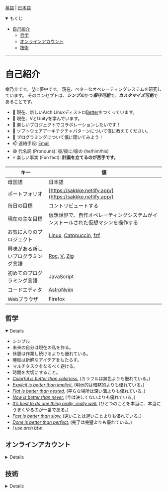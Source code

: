 <!--
**sakkke/sakkke** is a ✨ _special_ ✨ repository because its `README.md` (this file) appears on your GitHub profile.

Here are some ideas to get you started:

- 🔭 I’m currently working on ...
- 🌱 I’m currently learning ...
- 👯 I’m looking to collaborate on ...
- 🤔 I’m looking for help with ...
- 💬 Ask me about ...
- 📫 How to reach me: ...
- 😄 Pronouns: ...
- ⚡ Fun fact: ...
-->

[英語](https://github.com/sakkke/sakkke/blob/main/README.md) | [日本語](https://github.com/sakkke/sakkke/blob/main/README.md)

<details open><summary>もくじ</summary>

- [自己紹介](#self-introduction)
  - [哲学](#philosophies)
  - [オンラインアカウント](#online-accounts)
  - [技術](#technologies)

</details>

***

# 自己紹介

幸乃介です。
[V](https://github.com/vlang/v)に夢中です。
現在、ベターなオペレーティングシステムを研究しています。
そのコンセプトは、***シンプル***かつ***保守可能***で、***カスタマイズ可能***であることです。

- 🔭 現在、新しいArch Linuxディストロ[Better](https://github.com/sakkke/better)をつくっています。
- 🌱 現在、VとUnityを学んでいます。
- 👯 楽しいプロジェクトでコラボレーションしたいです！
- 🤔 ソフトウェアアーキテクチャパターンについて僕に教えてください。
- 💬 プログラミングについて僕に聞いてみよう！
- 📫 連絡手段: [Email](mailto:w32w64@gmail.com)
- 😄 代名詞 (Pronouns): 彼/彼に/彼の (he/him/his)
- ⚡ 楽しい事実 (Fun fact): **計画を立てるのが苦手です。**

キー | 値
-|-
母国語 | 日本語
ポートフォリオ | [https://sakkke.netlify.app/](https://sakkke.netlify.app/)
毎日の目標 | コントリビュートする
現在の主な目標 | 仮想世界で、自作オペレーティングシステムがインストールされた仮想マシンを操作する
お気に入りのプロジェクト | [Linux](https://github.com/torvalds/linux), [Catppuccin](https://github.com/catppuccin/catppuccin), [fzf](https://github.com/junegunn/fzf)
興味がある新しいプログラミング言語 | [Roc](https://github.com/roc-lang/roc), [V](https://github.com/vlang/v), [Zig](https://github.com/ziglang/zig)
初めてのプログラミング言語 | JavaScript
コードエディタ | [AstroNvim](https://github.com/AstroNvim/AstroNvim)
Webブラウザ | Firefox

## 哲学

<details open>

- シンプル
- 未来の自分は現在の私を作る。
- 休憩は作業し続けるよりも優れている。
- 睡眠は新鮮なアイデアをもたらす。
- マルチタスクをなるべく避ける。
- 時間を大切にすること。
- [*Colorful is better than colorless.*](https://github.com/catppuccin/catppuccin#-design-philosophy) (カラフルは無色よりも優れている。)
- [*Explicit is better than implicit.*](https://peps.python.org/pep-0020/#the-zen-of-python) (明示的は暗黙的よりも優れている。)
- [*Flat is better than nested.*](https://peps.python.org/pep-0020/#the-zen-of-python) (平らな場所は深い溝よりも優れている。)
- [*Now is better than never.*](https://peps.python.org/pep-0020/#the-zen-of-python) (今は決してないよりも優れている。)
- [*It’s best to do one thing really, really well.*](https://about.google/intl/en_us/philosophy/) (ひとつのことを本当に、本当にうまくやるのが一番である。)
- [*Fast is better than slow.*](https://about.google/intl/en_us/philosophy/) (速いことは遅いことよりも優れている。)
- [*Done is better than perfect.*](https://medium.com/publishous/5-reasons-why-done-is-better-than-perfect-4c9afa2063b8) (完了は完璧よりも優れている。)
- [*I use arch btw.*](https://www.reddit.com/r/linuxmemes/comments/9xgfxq/why_i_use_arch_btw/)

</details>

## オンラインアカウント

<details>

- [CodePen](https://codepen.io/sakkke)
- [Facebook](https://www.facebook.com/profile.php?id=100080298587283)
- [GitHub](https://github.com/sakkke)
- [Instagram](https://www.instagram.com/sakkke_dev/)
- [Linkedin](https://www.linkedin.com/in/konosuke-sakai-64918b253/)
- [Spotify](https://open.spotify.com/user/lgembq0v6w8uuug3ynkh6et1f)
- [Stack Overflow](https://stackoverflow.com/users/18221444/sakkke)
- [Twitter](https://twitter.com/SakkkeDev)
- [Unix & Linux](https://unix.stackexchange.com/users/514537/sakkke)
- [YouTube](https://www.youtube.com/channel/UCoaGuNQt8M_6cPyI75K8GJw)
- [Zenn](https://zenn.dev/sakkke)

</details>

## 技術

<details>

Note: Webブラウザを使用している場合は、キーバインディング`Ctrl` `F`を使用して検索しましょう！

- Adobe Illustrator
- Adobe Photoshop
- Adobe Premiere Pro
- Alpine Linux
- Android
- Arch Linux
- Arduino
- AsciiDoc
- Astro
- Bash
- Bitwarden
- C
- C#
- C++
- CSS
- Chrome OS
- CircleCI
- Codecov
- Debian
- Deno
- Docker
- EditorConfig
- Firefox
- Git
- Git LFS
- GitHub
- GitHub Actions
- GitHub Packages
- GitHub Pages
- Gitpod
- Google Chrome
- HTML
- Homebrew
- Inkscape
- JSON
- JavaScript
- LaTeX
- Linux
- Lua
- Make
- Markdown
- Microsoft Excel
- Microsoft PowerPoint
- Microsoft Word
- Neovim
- Netlify
- Next.js
- Node.js
- Nushell
- Nuxt
- Pop!_OS
- PostgreSQL
- PowerShell
- PyPI
- Python
- Raspberry Pi
- React
- Supabase
- Svelte
- TOML
- Tailwind CSS
- TypeScript
- Ubuntu
- Unity
- V
- VPM
- VSCodium
- Vercel
- Vim
- VirtualBox
- Visual Studio Code
- Vite
- Vue
- WSL
- WSL 2
- Windows
- Windows 10
- Windows 11
- XML
- YAML
- Zsh
- fish shell
- macOS
- npm
- reStructuredText

</details>
